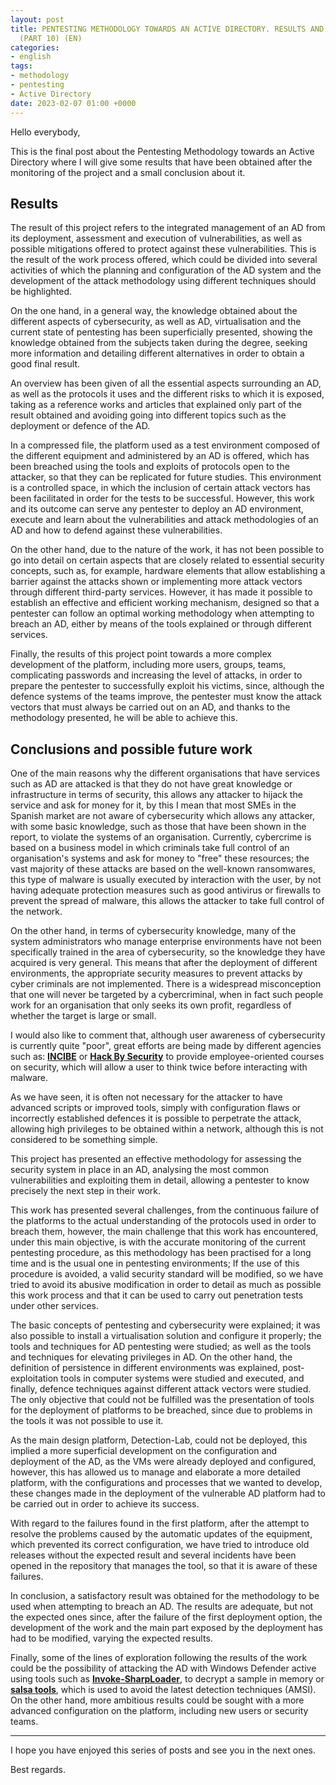 ```yaml
---
layout: post
title: PENTESTING METHODOLOGY TOWARDS AN ACTIVE DIRECTORY. RESULTS AND CONCLUSIONS
  (PART 10) (EN)
categories:
- english
tags:
- methodology
- pentesting
- Active Directory
date: 2023-02-07 01:00 +0000
---
```

Hello everybody,

This is the final post about the Pentesting Methodology towards an Active Directory where I will give some results that have been obtained after the monitoring of the project and a small conclusion about it.

## Results

The result of this project refers to the integrated management of an AD from its deployment, assessment and execution of vulnerabilities, as well as possible mitigations offered to protect against these vulnerabilities. This is the result of the work process offered, which could be divided into several activities of which the planning and configuration of the AD system and the development of the attack methodology using different techniques should be highlighted.

On the one hand, in a general way, the knowledge obtained about the different aspects of cybersecurity, as well as AD, virtualisation and the current state of pentesting has been superficially presented, showing the knowledge obtained from the subjects taken during the degree, seeking more information and detailing different alternatives in order to obtain a good final result.

An overview has been given of all the essential aspects surrounding an AD, as well as the protocols it uses and the different risks to which it is exposed, taking as a reference works and articles that explained only part of the result obtained and avoiding going into different topics such as the deployment or defence of the AD.

In a compressed file, the platform used as a test environment composed of the different equipment and administered by an AD is offered, which has been breached using the tools and exploits of protocols open to the attacker, so that they can be replicated for future studies. This environment is a controlled space, in which the inclusion of certain attack vectors has been facilitated in order for the tests to be successful. However, this work and its outcome can serve any pentester to deploy an AD environment, execute and learn about the vulnerabilities and attack methodologies of an AD and how to defend against these vulnerabilities.

On the other hand, due to the nature of the work, it has not been possible to go into detail on certain aspects that are closely related to essential security concepts, such as, for example, hardware elements that allow establishing a barrier against the attacks shown or implementing more attack vectors through different third-party services. However, it has made it possible to establish an effective and efficient working mechanism, designed so that a pentester can follow an optimal working methodology when attempting to breach an AD, either by means of the tools explained or through different services.

Finally, the results of this project point towards a more complex development of the platform, including more users, groups, teams, complicating passwords and increasing the level of attacks, in order to prepare the pentester to successfully exploit his victims, since, although the defence systems of the teams improve, the pentester must know the attack vectors that must always be carried out on an AD, and thanks to the methodology presented, he will be able to achieve this.

## Conclusions and possible future work

One of the main reasons why the different organisations that have services such as AD are attacked is that they do not have great knowledge or infrastructure in terms of security, this allows any attacker to hijack the service and ask for money for it, by this I mean that most SMEs in the Spanish market are not aware of cybersecurity which allows any attacker, with some basic knowledge, such as those that have been shown in the report, to violate the systems of an organisation. Currently, cybercrime is based on a business model in which criminals take full control of an organisation's systems and ask for money to "free" these resources; the vast majority of these attacks are based on the well-known ransomwares, this type of malware is usually executed by interaction with the user, by not having adequate protection measures such as good antivirus or firewalls to prevent the spread of malware, this allows the attacker to take full control of the network.

On the other hand, in terms of cybersecurity knowledge, many of the system administrators who manage enterprise environments have not been specifically trained in the area of cybersecurity, so the knowledge they have acquired is very general. This means that after the deployment of different environments, the appropriate security measures to prevent attacks by cyber criminals are not implemented. There is a widespread misconception that one will never be targeted by a cybercriminal, when in fact such people work for an organisation that only seeks its own profit, regardless of whether the target is large or small.

I would also like to comment that, although user awareness of cybersecurity is currently quite "poor", great efforts are being made by different agencies such as: [**INCIBE**](https://www.incibe.es/) or [**Hack By Security**](https://www.hackbysecurity.com/) to provide employee-oriented courses on security, which will allow a user to think twice before interacting with malware.

As we have seen, it is often not necessary for the attacker to have advanced scripts or improved tools, simply with configuration flaws or incorrectly established defences it is possible to perpetrate the attack, allowing high privileges to be obtained within a network, although this is not considered to be something simple.

This project has presented an effective methodology for assessing the security system in place in an AD, analysing the most common vulnerabilities and exploiting them in detail, allowing a pentester to know precisely the next step in their work.

This work has presented several challenges, from the continuous failure of the platforms to the actual understanding of the protocols used in order to breach them, however, the main challenge that this work has encountered, under this main objective, is with the accurate monitoring of the current pentesting procedure, as this methodology has been practised for a long time and is the usual one in pentesting environments; If the use of this procedure is avoided, a valid security standard will be modified, so we have tried to avoid its abusive modification in order to detail as much as possible this work process and that it can be used to carry out penetration tests under other services. 

The basic concepts of pentesting and cybersecurity were explained; it was also possible to install a virtualisation solution and configure it properly; the tools and techniques for AD pentesting were studied; as well as the tools and techniques for elevating privileges in AD. On the other hand, the definition of persistence in different environments was explained, post-exploitation tools in computer systems were studied and executed, and finally, defence techniques against different attack vectors were studied. The only objective that could not be fulfilled was the presentation of tools for the deployment of platforms to be breached, since due to problems in the tools it was not possible to use it.

As the main design platform, Detection-Lab, could not be deployed, this implied a more superficial development on the configuration and deployment of the AD, as the VMs were already deployed and configured, however, this has allowed us to manage and elaborate a more detailed platform, with the configurations and processes that we wanted to develop, these changes made in the deployment of the vulnerable AD platform had to be carried out in order to achieve its success.

With regard to the failures found in the first platform, after the attempt to resolve the problems caused by the automatic updates of the equipment, which prevented its correct configuration, we have tried to introduce old releases without the expected result and several incidents have been opened in the repository that manages the tool, so that it is aware of these failures.

In conclusion, a satisfactory result was obtained for the methodology to be used when attempting to breach an AD. The results are adequate, but not the expected ones since, after the failure of the first deployment option, the development of the work and the main part exposed by the deployment has had to be modified, varying the expected results.

Finally, some of the lines of exploration following the results of the work could be the possibility of attacking the AD with Windows Defender active using tools such as [**Invoke-SharpLoader**](https://github.com/S3cur3Th1sSh1t/Invoke-SharpLoader), to decrypt a sample in memory or [**salsa tools**](https://github.com/Hackplayers/Salsa-tools), which is used to avoid the latest detection techniques (AMSI). On the other hand, more ambitious results could be sought with a more advanced configuration on the platform, including new users or security teams.  

___

I hope you have enjoyed this series of posts and see you in the next ones.

Best regards.
